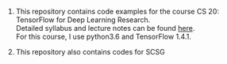 1) This repository contains code examples for the course CS 20: TensorFlow for Deep Learning Research. <br>
Detailed syllabus and lecture notes can be found [here](http://cs20.stanford.edu).<br>
For this course, I use python3.6 and TensorFlow 1.4.1.

2) This repository also contains codes for SCSG
